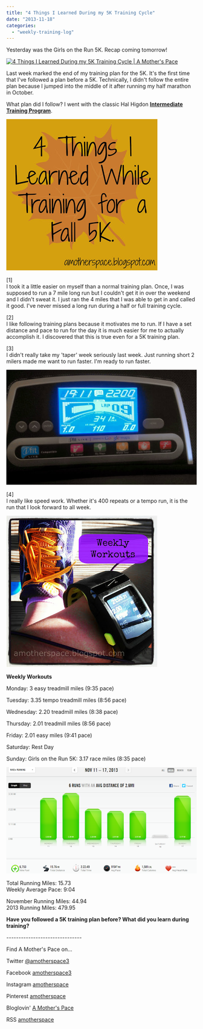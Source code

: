 ```yaml
---
title: "4 Things I Learned During my 5K Training Cycle"
date: "2013-11-18"
categories: 
  - "weekly-training-log"
---
```


Yesterday was the Girls on the Run 5K. Recap coming tomorrow!  
  

[![4 Things I Learned During my 5K Training Cycle | A Mother's Pace](images/A+windy+Kansas+day+made+this+5k+tough+but+I+had+fun+I+even+managed+to+snag+a+2nd+place+age+group+finish+%23sweatpink+%23motherrunner+%23GOTR+%23nikeplus+%23nikeplususers+%23sparklysoul.jpg "4 Things I Learned During my 5K Training Cycle | A Mother's Pace")](http://amotherspace.net/wp-content/uploads/2013/11/A+windy+Kansas+day+made+this+5k+tough+but+I+had+fun+I+even+managed+to+snag+a+2nd+place+age+group+finish+%23sweatpink+%23motherrunner+%23GOTR+%23nikeplus+%23nikeplususers+%23sparklysoul1.jpg)

  
  
Last week marked the end of my training plan for the 5K. It's the first time that I've followed a plan before a 5K. Technically, I didn't follow the entire plan because I jumped into the middle of it after running my half marathon in October.   
  
What plan did I follow? I went with the classic Hal Higdon **[Intermediate Training Program](http://halhigdon.com/training/50934/5K-Intermediate-Training-Program)**.  
  
  

[![4 Things I Learned During my 5K Training Cycle | A Mother's Pace](images/Fall5K.jpg "4 Things I Learned During my 5K Training Cycle | A Mother's Pace")](http://amotherspace.net/wp-content/uploads/2013/11/Fall5K1.jpg)

  
  
\[1\]  
I took it a little easier on myself than a normal training plan. Once, I was supposed to run a 7 mile long run but I couldn't get it in over the weekend and I didn't sweat it. I just ran the 4 miles that I was able to get in and called it good. I've never missed a long run during a half or full training cycle.  
  
\[2\]  
I like following training plans because it motivates me to run. If I have a set distance and pace to run for the day it is much easier for me to actually accomplish it. I discovered that this is true even for a 5K training plan.  
  
\[3\]  
I didn't really take my 'taper' week seriously last week. Just running short 2 milers made me want to run faster. I'm ready to run faster.  
  
  

[![4 Things I Learned During my 5K Training Cycle | A Mother's Pace](images/IMAG3246-1.jpg "4 Things I Learned During my 5K Training Cycle | A Mother's Pace")](http://amotherspace.net/wp-content/uploads/2013/11/IMAG3246-11.jpg)

  
  
\[4\]  
I really like speed work. Whether it's 400 repeats or a tempo run, it is the run that I look forward to all week.  
  
  
  
  

[![Weekly Workouts | A Mother's Pace](images/Weekly+Workouts2.jpg "Weekly Workouts | A Mother's Pace")](http://amotherspace.net/wp-content/uploads/2013/11/Weekly+Workouts3.jpg)

  
**Weekly Workouts**  
  
Monday: 3 easy treadmill miles (9:35 pace)   
  
Tuesday: 3.35 tempo treadmill miles (8:56 pace)  
  
Wednesday: 2.20 treadmill miles (8:38 pace)  
  
Thursday: 2.01 treadmill miles (8:56 pace)  
  
Friday: 2.01 easy miles (9:41 pace)  
  
Saturday: Rest Day  
  
Sunday: Girls on the Run 5K: 3.17 race miles (8:35 pace)  
  
  

[![4 Things I Learned During my 5K Training Cycle | A Mother's Pace](images/NIkeNov17.PNG "4 Things I Learned During my 5K Training Cycle | A Mother's Pace")](http://3.bp.blogspot.com/-yseBsQqEEVs/Uol7eNTSHjI/AAAAAAAAS6I/QLla2-27obo/s1600/NIkeNov17.PNG)

  
  
Total Running Miles: 15.73  
Weekly Average Pace: 9:04  
  
November Running Miles: 44.94  
2013 Running Miles: 479.95  
  
  
  

**Have you followed a 5K training plan before? What did you learn during training?**

  
  

\-------------------------------

  

Find A Mother's Pace on...  
  
Twitter [@amotherspace3](https://twitter.com/amotherspace3)  
  
Facebook [amotherspace3](http://facebook.com/amotherspace3)  
  
Instagram [amotherspace](http://instagram.com/amotherspace)  
  
Pinterest [amotherspace](http://pinterest.com/amotherspace/)  
  
Bloglovin' [A Mother's Pace](http://www.bloglovin.com/en/blog/6680087)  
  
RSS [amotherspace](http://feeds.feedburner.com/amotherspace)
